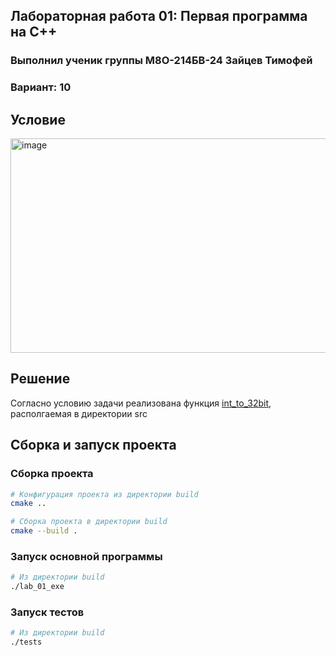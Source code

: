 ## Лабораторная работа 01: Первая программа на C++
### Выполнил ученик группы М8О-214БВ-24 Зайцев Тимофей
### Вариант: 10
## Условие 
<img width="1062" height="343" alt="image" src="https://github.com/user-attachments/assets/23a2062b-ac2f-4c6d-8717-22778d29ae7f" />

## Решение
Согласно условию задачи реализована функция [int_to_32bit](src/int_to_32bit.cpp), располгаемая в директории src

## Сборка и запуск проекта

### Сборка проекта

```bash
# Конфигурация проекта из директории build
cmake ..

# Сборка проекта в директории build
cmake --build .
```
### Запуск основной программы

```bash
# Из директории build
./lab_01_exe
```

### Запуск тестов

```bash
# Из директории build
./tests

```
